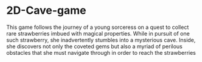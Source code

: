 # 2D-Cave-game
This game follows the journey of a young sorceress on a quest to collect rare strawberries imbued with magical properties. While in pursuit of one such strawberry, she inadvertently stumbles into a mysterious cave. Inside, she discovers not only the coveted gems but also a myriad of perilous obstacles that she must navigate through in order to reach the strawberries
